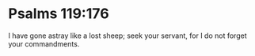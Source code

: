 # Psalms 119:176

I have gone astray like a lost sheep; seek your servant, for I do not forget your commandments.
